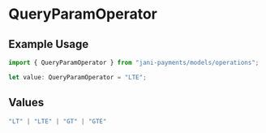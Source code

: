 # QueryParamOperator

## Example Usage

```typescript
import { QueryParamOperator } from "jani-payments/models/operations";

let value: QueryParamOperator = "LTE";
```

## Values

```typescript
"LT" | "LTE" | "GT" | "GTE"
```